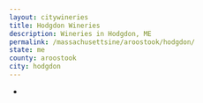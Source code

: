 ```yaml
---
layout: citywineries
title: Hodgdon Wineries
description: Wineries in Hodgdon, ME
permalink: /massachusettsine/aroostook/hodgdon/
state: me
county: aroostook
city: hodgdon
---
```

-
